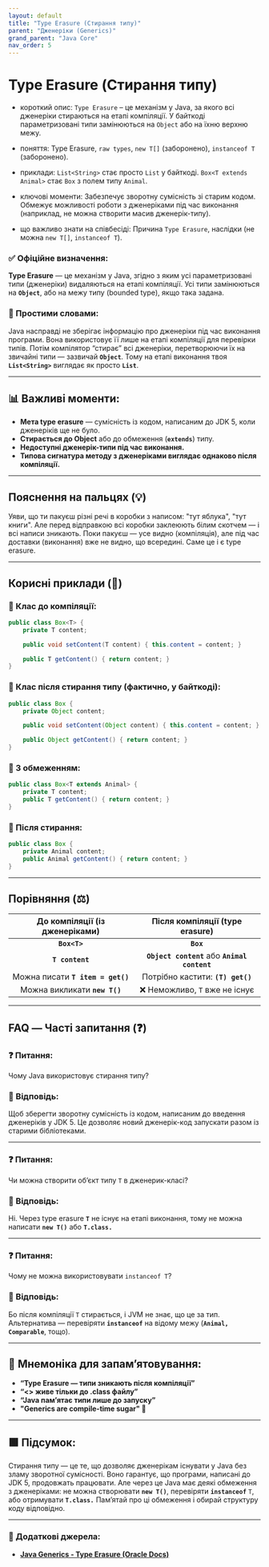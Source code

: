 ```yaml
---
layout: default
title: "Type Erasure (Стирання типу)"
parent: "Дженеріки (Generics)"
grand_parent: "Java Core"
nav_order: 5
---
```


# Type Erasure (Стирання типу)

* короткий опис: `Type Erasure` – це механізм у Java, за якого всі дженеріки стираються на етапі компіляції. У байткоді параметризовані типи замінюються на `Object` або на їхню верхню межу.

* поняття: Type Erasure, `raw types`, `new T[]` (заборонено), `instanceof T` (заборонено).

* приклади: `List<String>` стає просто `List` у байткоді. `Box<T extends Animal>` стає `Box` з полем типу `Animal`.

* ключові моменти: Забезпечує зворотну сумісність зі старим кодом. Обмежує можливості роботи з дженеріками під час виконання (наприклад, не можна створити масив дженерік-типу).

* що важливо знати на співбесіді: Причина `Type Erasure`, наслідки (не можна `new T[]`, `instanceof T`).

### **✅ Офіційне визначення:**

**Type Erasure** — це механізм у Java, згідно з яким усі параметризовані типи (дженеріки) видаляються на етапі компіляції. Усі типи замінюються на **`Object`**, або на межу типу (bounded type), якщо така задана.

### **🧠 Простими словами:**

Java насправді не зберігає інформацію про дженеріки під час виконання програми. Вона використовує її лише на етапі компіляції для перевірки типів. Потім компілятор “стирає” всі дженеріки, перетворюючи їх на звичайні типи — зазвичай **`Object`**. Тому на етапі виконання твоя **`List<String>`** виглядає як просто **`List`**.

---

## **📊 Важливі моменти:**

* **Мета type erasure** — сумісність із кодом, написаним до JDK 5, коли дженеріків ще не було.
* **Стирається до Object** або до обмеження (**`extends`**) типу.
* **Недоступні дженерік-типи під час виконання.**
* **Типова сигнатура методу з дженеріками виглядає однаково після компіляції.**

---

## **Пояснення на пальцях (💡)**

Уяви, що ти пакуєш різні речі в коробки з написом: "тут яблука", "тут книги". Але перед відправкою всі коробки заклеюють білим скотчем — і всі написи зникають. Поки пакуєш — усе видно (компіляція), але під час доставки (виконання) вже не видно, що всередині. Саме це і є type erasure.

---

## **Корисні приклади (🧪)**

### **🔸 Клас до компіляції:**

```java
public class Box<T> {
    private T content;

    public void setContent(T content) { this.content = content; }

    public T getContent() { return content; }
}
```

### **🔸 Клас після стирання типу (фактично, у байткоді):**

```java
public class Box {
    private Object content;

    public void setContent(Object content) { this.content = content; }

    public Object getContent() { return content; }
}
```

### **🔸 З обмеженням:**

```java
public class Box<T extends Animal> {
    private T content;
    public T getContent() { return content; }
}
```

### **🔸 Після стирання:**

```java
public class Box {
    private Animal content;
    public Animal getContent() { return content; }
}
```

---

## **Порівняння (⚖️)**

| До компіляції (із дженеріками) | Після компіляції (type erasure) |
| :---: | :---: |
| **`Box<T>`** | **`Box`** |
| **`T content`** | **`Object content`** або **`Animal content`** |
| Можна писати **`T item = get()`** | Потрібно кастити: **`(T) get()`** |
| Можна викликати **`new T()`** | ❌ Неможливо, `T` вже не існує |

---

## **FAQ — Часті запитання (❓)**

### **❓ Питання:**

 Чому Java використовує стирання типу?

### **💬 Відповідь:**

Щоб зберегти зворотну сумісність із кодом, написаним до введення дженеріків у JDK 5\. Це дозволяє новий дженерік-код запускати разом із старими бібліотеками.

---

### **❓ Питання:**

 Чи можна створити об’єкт типу `T` в дженерик-класі?

### **💬 Відповідь:**

Ні. Через type erasure **`T`** не існує на етапі виконання, тому не можна написати **`new T()`** або **`T.class.`**

---

### **❓ Питання:**

 Чому не можна використовувати `instanceof T`?

### **💬 Відповідь:**

Бо після компіляції `T` стирається, і JVM не знає, що це за тип. Альтернатива — перевіряти **`instanceof`** на відому межу (**`Animal, Comparable`**, тощо).

---

## **🧠 Мнемоніка для запам’ятовування:**

* **“Type Erasure — типи зникають після компіляції”**
* **“\<\> живе тільки до .class файлу”**
* **“Java пам’ятає типи лише до запуску”**
* **"Generics are compile-time sugar" 🍬**

---

## **🟩 Підсумок:**

Стирання типу — це те, що дозволяє дженерікам існувати у Java без зламу зворотної сумісності. Воно гарантує, що програми, написані до JDK 5, продовжать працювати. Але через це Java має деякі обмеження з дженеріками: не можна створювати **`new T()`**, перевіряти **`instanceof`** `T`, або отримувати **`T.class.`** Пам’ятай про ці обмеження і обирай структуру коду відповідно.

---

### **🔗 Додаткові джерела:**

* [**Java Generics \- Type Erasure (Oracle Docs)**](https://docs.oracle.com/javase/tutorial/java/generics/erasure.html)

